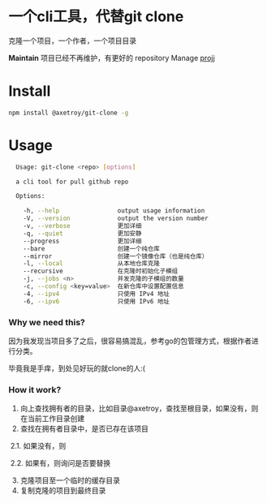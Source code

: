 # 一个cli工具，代替git clone

克隆一个项目，一个作者，一个项目目录

**Maintain** 项目已经不再维护，有更好的 repository Manage [projj](https://github.com/popomore/projj)
# Install
```bash
npm install @axetroy/git-clone -g
```

# Usage

```bash
  Usage: git-clone <repo> [options]

  a cli tool for pull github repo

  Options:

    -h, --help                output usage information
    -V, --version             output the version number
    -v, --verbose             更加详细
    -q, --quiet               更加安静
    --progress                更加详细
    --bare                    创建一个纯仓库
    --mirror                  创建一个镜像仓库（也是纯仓库）
    -l, --local               从本地仓库克隆
    --recursive               在克隆时初始化子模组
    -j, --jobs <n>            并发克隆的子模组的数量
    -c, --config <key=value>  在新仓库中设置配置信息
    -4, --ipv4                只使用 IPv4 地址
    -6, --ipv6                只使用 IPv6 地址

```

### Why we need this?

因为我发现当项目多了之后，很容易搞混乱，参考go的包管理方式，根据作者进行分类。

毕竟我是手痒，到处见好玩的就clone的人:(

### How it work?

1. 向上查找拥有者的目录，比如目录@axetroy，查找至根目录，如果没有，则在当前工作目录创建
2. 查找在拥有者目录中，是否已存在该项目

  2.1. 如果没有，则
  
  2.2. 如果有，则询问是否要替换
  
3. 克隆项目至一个临时的缓存目录
4. 复制克隆的项目到最终目录
